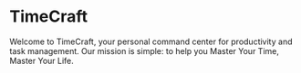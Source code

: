 # TimeCraft
Welcome to TimeCraft, your personal command center for productivity and task management. Our mission is simple: to help you Master Your Time, Master Your Life.
